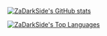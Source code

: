 [![ZaDarkSide's GitHub stats](https://github-readme-stats.vercel.app/api?username=ZaDarkSide&count_private=true&show_icons=true&theme=dracula)](https://github.com/anuraghazra/github-readme-stats)

[![ZaDarkSide's Top Languages](https://github-readme-stats.vercel.app/api/top-langs/?username=ZaDarkSide&theme=dracula)](https://github.com/anuraghazra/github-readme-stats)
